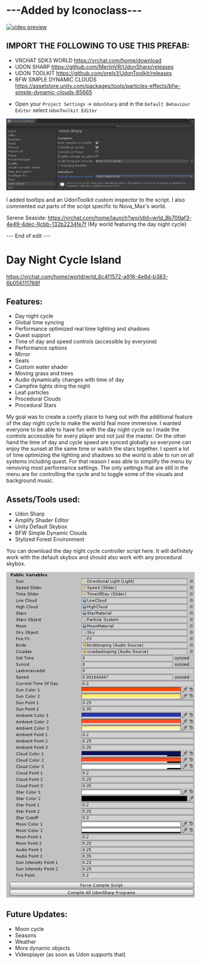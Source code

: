 # ---Added by Iconoclass---
[![video preview](https://img.youtube.com/vi/hRjFOVZbyNs/0.jpg)](https://www.youtube.com/watch?v=hRjFOVZbyNs)
## **IMPORT THE FOLLOWING TO USE THIS PREFAB:**
* VRCHAT SDK3 WORLD			https://vrchat.com/home/download
* UDON SHARP				https://github.com/MerlinVR/UdonSharp/releases
* UDON TOOLKIT				https://github.com/orels1/UdonToolkit/releases
* BFW SIMPLE DYNAMIC CLOUDS			https://assetstore.unity.com/packages/tools/particles-effects/bfw-simple-dynamic-clouds-85665

- Open your `Project Settings` -> `UdonSharp` and in the `Default Behaviour Editor` select `UdonToolkit Editor`

![SetUdonToolkit](/SetUdonToolkit.png)

I added tooltips and an UdonToolkit custom inspector to the script.
I also commented out parts of the script specific to Nova_Max's world.

Serene Seaside: https://vrchat.com/home/launch?worldId=wrld_8b709af3-4e49-4dec-9cbb-132b2234fe7f 
(My world featuring the day night cycle)

--- End of edit --- 

# **Day Night Cycle Island**
https://vrchat.com/home/world/wrld_6c4f1572-a918-4e6d-b383-6b056111768f
## **Features:**
* Day night cycle
* Global time syncing
* Performance optimized real time lighting and shadows
* Quest support
* Time of day and speed controls (accessible by everyone)
* Performance options
* Mirror
* Seats
* Custom water shader
* Moving grass and trees
* Audio dynamically changes with time of day
* Campfire lights dring the night
* Leaf particles
* Procedural Clouds
* Procedural Stars

My goal was to create a comfy place to hang out with the additional feature of the day night cycle to make the world feal more immersive.
I wanted everyone to be able to have fun with the day night cycle so I made the controls accessible for every player and not just the master. On the other hand the time of day and cycle speed are synced globally so everyone can enjoy the sunset at the same time or watch the stars together. 
I spent a lot of time optimizing the lighting and shadows so the world is able to run on all systems including quest. For that reason I was able to simplify the menu by removing most performance settings. The only settings that are still in the menu are for controlling the cycle and to toggle some of the visuals and background music. 

## **Assets/Tools used:**
* Udon Sharp
* Amplify Shader Editor
* Unity Default Skybox
* BFW Simple Dynamic Clouds
* Stylized Forest Environment

You can download the day night cycle controller script here. It will definitely work with the default skybox and should also work with any procedural skybox.

![Values](/Values.png)

## **Future Updates:**
* Moon cycle
* Seasons
* Weather
* More dynamic objects
* Videoplayer (as soon as Udon supports that)
